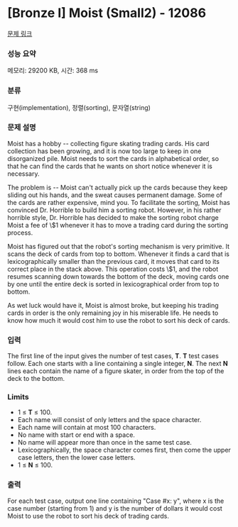 # [Bronze I] Moist (Small2) - 12086 

[문제 링크](https://www.acmicpc.net/problem/12086) 

### 성능 요약

메모리: 29200 KB, 시간: 368 ms

### 분류

구현(implementation), 정렬(sorting), 문자열(string)

### 문제 설명

<p>Moist has a hobby -- collecting figure skating trading cards. His card collection has been growing, and it is now too large to keep in one disorganized pile. Moist needs to sort the cards in alphabetical order, so that he can find the cards that he wants on short notice whenever it is necessary.</p>

<p>The problem is -- Moist can't actually pick up the cards because they keep sliding out his hands, and the sweat causes permanent damage. Some of the cards are rather expensive, mind you. To facilitate the sorting, Moist has convinced Dr. Horrible to build him a sorting robot. However, in his rather horrible style, Dr. Horrible has decided to make the sorting robot charge Moist a fee of \$1 whenever it has to move a trading card during the sorting process.</p>

<p>Moist has figured out that the robot's sorting mechanism is very primitive. It scans the deck of cards from top to bottom. Whenever it finds a card that is lexicographically smaller than the previous card, it moves that card to its correct place in the stack above. This operation costs \$1, and the robot resumes scanning down towards the bottom of the deck, moving cards one by one until the entire deck is sorted in lexicographical order from top to bottom.</p>

<p>As wet luck would have it, Moist is almost broke, but keeping his trading cards in order is the only remaining joy in his miserable life. He needs to know how much it would cost him to use the robot to sort his deck of cards.</p>

### 입력 

 <p>The first line of the input gives the number of test cases, <strong>T</strong>.  <strong>T</strong> test cases follow. Each one starts with a line containing a single integer, <strong>N</strong>. The next <strong>N</strong> lines each contain the name of a figure skater, in order from the top of the deck to the bottom.</p>

<h3>Limits</h3>

<ul>
	<li>1 ≤ <strong>T</strong> ≤ 100.</li>
	<li>Each name will consist of only letters and the space character.</li>
	<li>Each name will contain at most 100 characters.</li>
	<li>No name with start or end with a space.</li>
	<li>No name will appear more than once in the same test case.</li>
	<li>Lexicographically, the space character comes first, then come the upper case letters, then the lower case letters.</li>
	<li>1 ≤ <strong>N</strong> ≤ 100.</li>
</ul>

### 출력 

 <p>For each test case, output one line containing "Case #x: y", where x is the case number (starting from 1) and y is the number of dollars it would cost Moist to use the robot to sort his deck of trading cards.</p>

